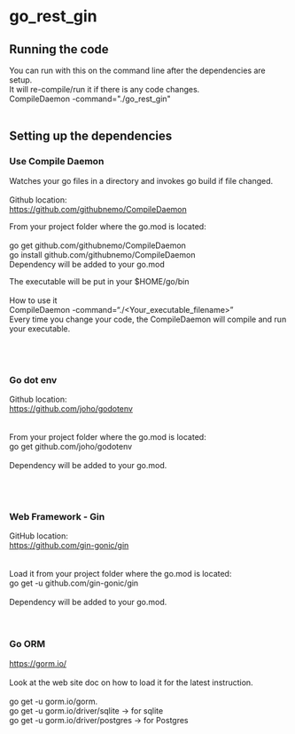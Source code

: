 # go_rest_gin

## Running the code
You can run with this on the command line after the dependencies are setup.<br/>
It will re-compile/run it if there is any code changes.<br/>
CompileDaemon -command="./go_rest_gin"<br/>
<br/>
## Setting up the dependencies
### Use Compile Daemon 
Watches your go files in a directory and invokes go build if file changed.<br/>  
Github location:<br/>
https://github.com/githubnemo/CompileDaemon<br/>
  
From your project folder where the go.mod is located:<br/>  
go get github.com/githubnemo/CompileDaemon<br/>
go install github.com/githubnemo/CompileDaemon<br/>
Dependency will be added to your go.mod<br/>

The executable will be put in your $HOME/go/bin<br/>
<br/>
How to use it<br/>
CompileDaemon -command=“./<Your_executable_filename>”<br/>
Every time you change your code, the CompileDaemon will compile and run your executable.<br/> 
<br/>
<br/>
<br/>
### Go dot env
Github location:<br/>
https://github.com/joho/godotenv<br/>
<br/>
<br/>
From your project folder where the go.mod is located:<br/> 
go get github.com/joho/godotenv<br/>
<br/>
Dependency will be added to your go.mod.<br/>
<br/>
<br/>
<br/>
### Web Framework - Gin
GitHub location:<br/>
https://github.com/gin-gonic/gin<br/>
<br/>
<br/>
Load it from your project folder where the go.mod is located:<br/>
go get -u github.com/gin-gonic/gin<br/>
<br/>
Dependency will be added to your go.mod.<br/>
<br/>
<br/>
### Go ORM
https://gorm.io/<br/>
<br/>
Look at the web site doc on how to load it for the latest instruction.<br/>
<br/>
go get -u gorm.io/gorm.<br/>
go get -u gorm.io/driver/sqlite -> for sqlite<br/>
go get -u gorm.io/driver/postgres -> for Postgres<br/>
  
